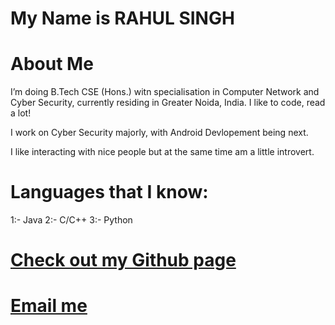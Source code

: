 # My Name is RAHUL SINGH

# About Me
I’m doing B.Tech CSE (Hons.) witn specialisation in Computer Network and Cyber Security, currently residing in Greater Noida, India. I like to code, read a lot! 

I work on Cyber Security majorly, with Android Devlopement being next.  

I like interacting with nice people but at the same time am a little introvert.

# Languages that I know:
1:- Java
2:- C/C++
3:- Python

# [Check out my Github page](https://github.com/Leo5661)

# [Email me](singhra66@gmail.com) 